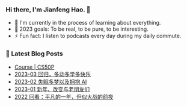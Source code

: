 ### Hi there, I'm Jianfeng Hao. 👋

- 🌱 I'm currently in the process of learning about everything.
- 🥅 2023 goals: To be real, to be pure, to be interesting.
- ⚡ Fun fact: I listen to podcasts every day during my daily commute.

### 📕 Latest Blog Posts
<!-- BLOG-POST-LIST:START -->
- [Course | CS50P](https://aetherhjf.com/2023/03/cs50p/)
- [2023-03 回归，多动多学多快乐](https://aetherhjf.com/2023/03/2023-03/)
- [2023-02 失眠多梦以及拥抱 AI](https://aetherhjf.com/2023/02/2023-02/)
- [2023-01 新年、改变与老朋友们](https://aetherhjf.com/2023/01/2023-01/)
- [2022 回看：平凡的一年，但似大战的前夜](https://aetherhjf.com/2022/12/2022-annual/)
<!-- BLOG-POST-LIST:END -->
